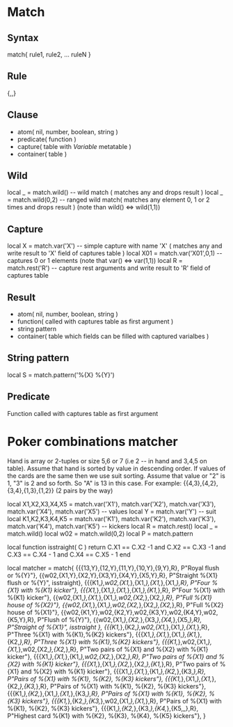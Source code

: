 Match
=====

Syntax
------
match{
	rule1,
	rule2,
	...
	ruleN
}

Rule
----
{<clause>,<result>,<predicate>}

Clause
------
*	atom( nil, number, boolean, string )
* predicate( function )
* capture( table with *Variable* metatable )
* container( table )

Wild
----
local _ = match.wild()   -- wild match ( matches any and drops result )
local _ = match.wild(0,2) -- ranged wild match( matches any element 0, 1 or 2 times and drops result ) (note than wild() <=> wild(1,1))

Capture
-------
local X = match.var('X') -- simple capture with name 'X' ( matches any and write result to 'X' field of captures table )
local X01  = match.var('X01',0,1) -- captures 0 or 1 elements  (note that var() <=> var(1,1))
local R = match.rest('R')   -- capture rest arguments and write result to 'R' field of captures table

Result
------
* atom( nil, number, boolean, string )
* function( called with captures table as first argument )
* string pattern
* container( table which fields can be filled with captured varialbes )

String pattern
--------------
local S = match.pattern('%{X} %{Y}')

Predicate
---------
Function called with captures table as first argument


Poker combinations matcher
==========================
Hand is array or 2-tuples or size 5,6 or 7 (i.e 2 -- in hand and 3,4,5 on table). 
Assume that hand is sorted by value in descending order. If values of the cards are the same then we use suit sorting.
Assume that value or "2" is 1, "3" is 2 and so forth. So "A" is 13 in this case.
For example: {{4,3},{4,2},{3,4},{1,3},{1,2}} (2 pairs by the way)

local X1,X2,X3,X4,X5 = match.var('X1'), match.var('X2'), match.var('X3'), match.var('X4'), match.var('X5') -- values
local Y = match.var('Y') -- suit
local K1,K2,K3,K4,K5 = match.var('K1'), match.var('K2'), match.var('K3'), match.var('K4'), match.var('K5') -- kickers
local R = match.rest()
local _ = match.wild()
local w02 = match.wild(0,2)
local P = match.pattern

local function isstraight( C ) 
	return C.X1 == C.X2 -1 and C.X2 == C.X3 -1 and C.X3 == C.X4 - 1 and C.X4 == C.X5 - 1
end

local matcher = match{
	{{{13,Y},{12,Y},{11,Y},{10,Y},{9,Y},R}, P"Royal flush or %{Y}"},
	{{w02,{X1,Y},{X2,Y},{X3,Y},{X4,Y},{X5,Y},R}, P"Straight %{X1} flush or %{Y}", isstraight},
	{{{K1,_},w02,{X1,_},{X1,_},{X1,_},{X1,_},R}, P"Four %{X1} with %{K1} kicker"},
	{{{X1,_},{X1,_},{X1,_},{X1,_},{K1,_},R}, P"Four %{X1} with %{K1} kicker"},
	{{w02,{X1,_},{X1,_},{X1,_},w02,{X2,_},{X2,_},R}, P"Full %{X1} house of %{X2}"},
	{{w02,{X1,_},{X1,_},w02,{X2,_},{X2,_},{X2,_},R}, P"Full %{X2} house of %{X1}"},
	{{w02,{K1,Y},w02,{K2,Y},w02,{K3,Y},w02,{K4,Y},w02,{K5,Y},R}, P"Flush of %{Y}"},
	{{w02,{X1,_},{X2,_},{X3,_},{X4,_},{X5,_},R}, P"Straight of %{X1}", isstraight },
	{{{K1,_},{K2,_},w02,{X1,_},{X1,_},{X1,_},R}, P"Three %{X1} with %{K1},%{K2} kickers"},
	{{{X1,_},{X1,_},{X1,_},{K1,_},{K2,_},R}, P"Three %{X1} with %{K1},%{K2} kickers"},
	{{{K1,_},w02,{X1,_},{X1,_},w02,{X2,_},{X2,_},R}, P"Two pairs of %{X1} and %{X2} with %{K1} kicker"},
	{{{X1,_},{X1,_},{K1,_},w02,{X2,_},{X2,_},R}, P"Two pairs of %{X1} and %{X2} with %{K1} kicker"},
	{{{X1,_},{X1,_},{X2,_},{X2,_},{K1,_},R}, P"Two pairs of %{X1} and %{X2} with %{K1} kicker"},
	{{{X1,_},{X1,_},{K1,_},{K2,_},{K3,_},R}, P"Pairs of %{X1} with %{K1}, %{K2}, %{K3} kickers"},
	{{{K1,_},{X1,_},{X1,_},{K2,_},{K3,_},R}, P"Pairs of %{X1} with %{K1}, %{K2}, %{K3} kickers"},
	{{{K1,_},{K2,_},{X1,_},{X1,_},{K3,_},R}, P"Pairs of %{X1} with %{K1}, %{K2}, %{K3} kickers"},
	{{{K1,_},{K2,_},{K3,_},w02,{X1,_},{X1,_},R}, P"Pairs of %{X1} with %{K1}, %{K2}, %{K3} kickers"},
	{{{K1,_},{K2,_},{K3,_},{K4,_},{K5,_},R}, P"Highest card %{K1} with %{K2}, %{K3}, %{K4}, %{K5} kickers"},
}

